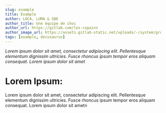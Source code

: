 ```yaml
---
slug: example
title: Example
author: LOCA, LUMA & SBE
author_title: Une équipe de choc
author_url: https://gitlab.com/les-copains
author_image_url: https://assets.gitlab-static.net/uploads/-/system/group/avatar/11237753/les-copains.jpeg?width=64
tags: [example, docusaurus]
---
```



*Lorem ipsum dolor sit amet, consectetur adipiscing elit. Pellentesque elementum dignissim ultricies. Fusce rhoncus ipsum tempor eros aliquam consequat. Lorem ipsum dolor sit amet*

Lorem Ipsum:
============

Lorem ipsum dolor sit amet, consectetur adipiscing elit. Pellentesque elementum dignissim ultricies. Fusce rhoncus ipsum tempor eros aliquam consequat. Lorem ipsum dolor sit ametn

